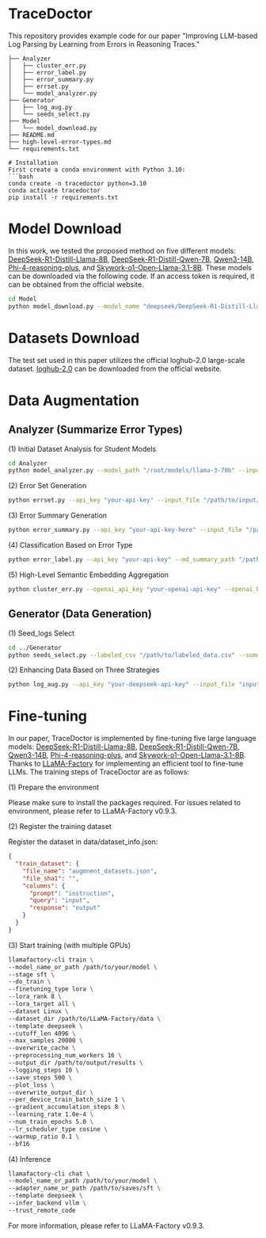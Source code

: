 # TraceDoctor
This repository provides example code for our paper "Improving LLM-based Log Parsing by Learning from Errors in Reasoning Traces."

```
├── Analyzer
│   ├── cluster_err.py
│   ├── error_label.py
│   ├── error_summary.py
│   ├── errset.py
│   └── model_analyzer.py
├── Generator
│   ├── log_aug.py
│   └── seeds_select.py
├── Model
│   └── model_download.py
├── README.md
├── high-level-error-types.md
└── requirements.txt

# Installation
First create a conda environment with Python 3.10:
```bash
conda create -n tracedoctor python=3.10
conda activate tracedoctor
pip install -r requirements.txt
```

# Model Download
In this work, we tested the proposed method on five different models: [DeepSeek-R1-Distill-Llama-8B](https://huggingface.co/deepseek-ai/DeepSeek-R1-Distill-Llama-8B), [DeepSeek-R1-Distill-Qwen-7B](https://huggingface.co/deepseek-ai/DeepSeek-R1-Distill-Qwen-7B), [Qwen3-14B](https://huggingface.co/Qwen/Qwen3-14B), [Phi-4-reasoning-plus](https://huggingface.co/microsoft/Phi-4-reasoning-plus), and [Skywork-o1-Open-Llama-3.1-8B](https://huggingface.co/Skywork/Skywork-o1-Open-Llama-3.1-8B). These models can be downloaded via the following code. If an access token is required, it can be obtained from the official website.
```bash
cd Model
python model_download.py --model_name "deepseek/DeepSeek-R1-Distill-Llama-8B" --base_model_path "mode_path_here" --hf_token "your_token_here" --gpu_ids 0 1 --max_memory_per_gpu 20 --use_8bit
```

# Datasets Download
The test set used in this paper utilizes the official loghub-2.0 large-scale dataset. [loghub-2.0](https://github.com/logpai/loghub-2.0) can be downloaded from the official website.

# Data Augmentation
## Analyzer (Summarize Error Types)
(1) Initial Dataset Analysis for Student Models
```bash
cd Analyzer
python model_analyzer.py --model_path "/root/models/llama-3-70b" --input_csv "/root/data/logs/system_logs.csv" --output_dir "/root/results/analysis_output" --batch_size 4 --temperature 0.01 --sample_size 1000 --max_length 4096 --max_new_tokens 1024 --gpu_ids 0 1 2 3
```

(2) Error Set Generation
```bash
python errset.py --api_key "your-api-key" --input_file "/path/to/input/diff.csv" --output_file "/path/to/output/log_analysis_results.csv" --model "deepseek-chat" --batch_size 10
```

(3) Error Summary Generation
```bash
python error_summary.py --api_key "your-api-key-here" --input_file "/path/to/input/log_analysis_results.csv" --output_file "/path/to/output/error_types_analysis.md" --model "deepseek-chat"
```

(4) Classification Based on Error Type
```bash
python error_label.py --api_key "your-api-key" --md_summary_path "/path/to/error_analysis.md" --input_file "/path/to/input.csv" --output_file "/path/to/output.csv"
```

(5) High-Level Semantic Embedding Aggregation
```bash
python cluster_err.py --openai_api_key "your-openai-api-key" --openai_base_url https://api.chatanywhere.tech/v1 --md_file "/path/to/error_types_analysis.md" --csv_file "/path/to/label.csv" --output_dir "/path/to/output" --similarity_threshold 0.9
```

## Generator (Data Generation)
(1) Seed_logs Select
```bash
cd ../Generator
python seeds_select.py --labeled_csv "/path/to/labeled_data.csv" --summary_csv "/path/to/summary_data.csv" --output_csv "/path/to/output_seeds.csv" --num_seeds 2 --random_seed 42
```

(2) Enhancing Data Based on Three Strategies
```bash
python log_aug.py --api_key "your-deepseek-api-key" --input_file "input.csv" --output_file "output.json" --error_types_file "path/to/error_types.md" --augmentation_count 7
```

# Fine-tuning
In our paper, TraceDoctor is implemented by fine-tuning five large language models: [DeepSeek-R1-Distill-Llama-8B](https://huggingface.co/deepseek-ai/DeepSeek-R1-Distill-Llama-8B), [DeepSeek-R1-Distill-Qwen-7B](https://huggingface.co/deepseek-ai/DeepSeek-R1-Distill-Qwen-7B), [Qwen3-14B](https://huggingface.co/Qwen/Qwen3-14B), [Phi-4-reasoning-plus](https://huggingface.co/microsoft/Phi-4-reasoning-plus), and [Skywork-o1-Open-Llama-3.1-8B](https://huggingface.co/Skywork/Skywork-o1-Open-Llama-3.1-8B). Thanks to [LLaMA-Factory](https://github.com/hiyouga/LLaMA-Factory) for implementing an efficient tool to fine-tune LLMs. The training steps of TraceDoctor are as follows:

(1) Prepare the environment

Please make sure to install the packages required. For issues related to environment, please refer to LLaMA-Factory v0.9.3.

(2) Register the training dataset

Register the dataset in data/dataset_info.json:
```json
{
  "train_dataset": {
    "file_name": "augmnent_datasets.json",
    "file_sha1": "",
    "columns": {
      "prompt": "instruction",
      "query": "input",
      "response": "output"
    }
  }
}
```

(3) Start training (with multiple GPUs)
```bash
llamafactory-cli train \
--model_name_or_path /path/to/your/model \
--stage sft \
--do_train \
--finetuning_type lora \
--lora_rank 8 \
--lora_target all \
--dataset Linux \
--dataset_dir /path/to/LLaMA-Factory/data \
--template deepseek \
--cutoff_len 4096 \
--max_samples 20000 \
--overwrite_cache \
--preprocessing_num_workers 16 \
--output_dir /path/to/output/results \
--logging_steps 10 \
--save_steps 500 \
--plot_loss \
--overwrite_output_dir \
--per_device_train_batch_size 1 \
--gradient_accumulation_steps 8 \
--learning_rate 1.0e-4 \
--num_train_epochs 5.0 \
--lr_scheduler_type cosine \
--warmup_ratio 0.1 \
--bf16
```

(4) Inference
```bash
llamafactory-cli chat \
--model_name_or_path /path/to/your/model \
--adapter_name_or_path /path/to/saves/sft \
--template deepseek \
--infer_backend vllm \
--trust_remote_code
```

For more information, please refer to LLaMA-Factory v0.9.3.
